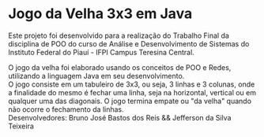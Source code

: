 # Jogo da Velha 3x3 em Java

Este projeto foi desenvolvido para a realização do Trabalho Final da disciplina de POO do curso de Análise e Desenvolvimento de Sistemas do Instituto Federal do Piauí - IFPI Campus Teresina Central.

O jogo da velha foi elaborado usando os conceitos de POO e Redes, utilizando a linguagem Java em seu desenvolvimento.  
O jogo consiste em um tabuleiro de 3x3, ou seja, 3 linhas e 3 colunas, onde a finalidade do mesmo é fechar uma linha, seja na horizontal, vertical ou em qualquer uma das diagonais. O jogo termina empate ou "da velha" quando não ocorre o fechamento da linhas.  
Desenvolvedores:
Bruno José Bastos dos Reis &&
Jefferson da Silva Teixeira
